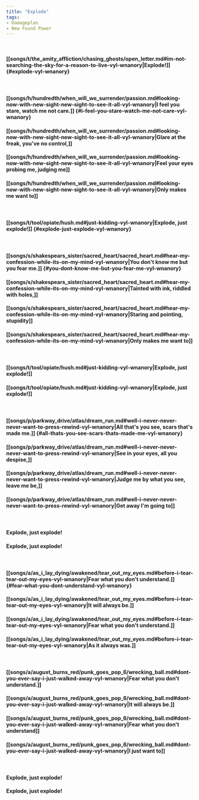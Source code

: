 ```yaml
---
title: "Explode"
tags:
- Damageplan
- New Found Power
---
```

&nbsp;
#### [[songs/t/the_amity_affliction/chasing_ghosts/open_letter.md#im-not-searching-the-sky-for-a-reason-to-live-vyl-wnanory|Explode!]] {#explode-vyl-wnanory}
&nbsp;
#### [[songs/h/hundredth/when_will_we_surrender/passion.md#looking-now-with-new-sight-new-sight-to-see-it-all-vyl-wnanory|I feel you stare, watch me not care.]] {#i-feel-you-stare-watch-me-not-care-vyl-wnanory}
#### [[songs/h/hundredth/when_will_we_surrender/passion.md#looking-now-with-new-sight-new-sight-to-see-it-all-vyl-wnanory|Glare at the freak, you've no control,]]
#### [[songs/h/hundredth/when_will_we_surrender/passion.md#looking-now-with-new-sight-new-sight-to-see-it-all-vyl-wnanory|Feel your eyes probing me, judging me]]
#### [[songs/h/hundredth/when_will_we_surrender/passion.md#looking-now-with-new-sight-new-sight-to-see-it-all-vyl-wnanory|Only makes me want to]]
&nbsp;
#### [[songs/t/tool/opiate/hush.md#just-kidding-vyl-wnanory|Explode, just explode!]] {#explode-just-explode-vyl-wnanory}
&nbsp;
#### [[songs/s/shakespears_sister/sacred_heart/sacred_heart.md#hear-my-confession-while-its-on-my-mind-vyl-wnanory|You don't know me but you fear me.]] {#you-dont-know-me-but-you-fear-me-vyl-wnanory}
#### [[songs/s/shakespears_sister/sacred_heart/sacred_heart.md#hear-my-confession-while-its-on-my-mind-vyl-wnanory|Tainted with ink, riddled with holes,]]
#### [[songs/s/shakespears_sister/sacred_heart/sacred_heart.md#hear-my-confession-while-its-on-my-mind-vyl-wnanory|Staring and pointing, stupidity]]
#### [[songs/s/shakespears_sister/sacred_heart/sacred_heart.md#hear-my-confession-while-its-on-my-mind-vyl-wnanory|Only makes me want to]]
&nbsp;
#### [[songs/t/tool/opiate/hush.md#just-kidding-vyl-wnanory|Explode, just explode!]]
#### [[songs/t/tool/opiate/hush.md#just-kidding-vyl-wnanory|Explode, just explode!]]
&nbsp;
#### [[songs/p/parkway_drive/atlas/dream_run.md#well-i-never-never-never-want-to-press-rewind-vyl-wnanory|All that's you see, scars that's made me.]] {#all-thats-you-see-scars-thats-made-me-vyl-wnanory}
#### [[songs/p/parkway_drive/atlas/dream_run.md#well-i-never-never-never-want-to-press-rewind-vyl-wnanory|See in your eyes, all you despise,]]
#### [[songs/p/parkway_drive/atlas/dream_run.md#well-i-never-never-never-want-to-press-rewind-vyl-wnanory|Judge me by what you see, leave me be,]]
#### [[songs/p/parkway_drive/atlas/dream_run.md#well-i-never-never-never-want-to-press-rewind-vyl-wnanory|Get away I'm going to]]
&nbsp;
#### Explode, just explode!
#### Explode, just explode!
&nbsp;
#### [[songs/a/as_i_lay_dying/awakened/tear_out_my_eyes.md#before-i-tear-tear-out-my-eyes-vyl-wnanory|Fear what you don't understand.]] {#fear-what-you-dont-understand-vyl-wnanory}
#### [[songs/a/as_i_lay_dying/awakened/tear_out_my_eyes.md#before-i-tear-tear-out-my-eyes-vyl-wnanory|It will always be.]]
#### [[songs/a/as_i_lay_dying/awakened/tear_out_my_eyes.md#before-i-tear-tear-out-my-eyes-vyl-wnanory|Fear what you don't understand.]]
#### [[songs/a/as_i_lay_dying/awakened/tear_out_my_eyes.md#before-i-tear-tear-out-my-eyes-vyl-wnanory|As it always was.]]
&nbsp;
#### [[songs/a/august_burns_red/punk_goes_pop_6/wrecking_ball.md#dont-you-ever-say-i-just-walked-away-vyl-wnanory|Fear what you don't understand.]]
#### [[songs/a/august_burns_red/punk_goes_pop_6/wrecking_ball.md#dont-you-ever-say-i-just-walked-away-vyl-wnanory|It will always be.]]
#### [[songs/a/august_burns_red/punk_goes_pop_6/wrecking_ball.md#dont-you-ever-say-i-just-walked-away-vyl-wnanory|Fear what you don't understand]]
#### [[songs/a/august_burns_red/punk_goes_pop_6/wrecking_ball.md#dont-you-ever-say-i-just-walked-away-vyl-wnanory|I just want to]]
&nbsp;
#### Explode, just explode!
#### Explode, just explode!
